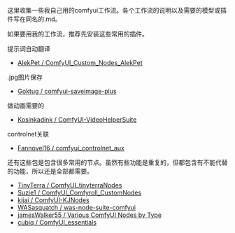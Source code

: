 这里收集一些我自己用的comfyui工作流。各个工作流的说明以及需要的模型或插件写在同名的.md。

如果要用我的工作流，推荐先安装这些常用的插件。

提示词自动翻译
- [AlekPet / ComfyUI_Custom_Nodes_AlekPet](https://github.com/AlekPet/ComfyUI_Custom_Nodes_AlekPet)

.jpg图片保存
- [Goktug / comfyui-saveimage-plus](https://github.com/Goktug/comfyui-saveimage-plus)

做动画需要的
- [Kosinkadink / ComfyUI-VideoHelperSuite](https://github.com/Kosinkadink/ComfyUI-VideoHelperSuite)

controlnet关联
- [Fannovel16 / comfyui_controlnet_aux](https://github.com/Fannovel16/comfyui_controlnet_aux)

还有这些包是包含很多常用的节点。虽然有些功能是重复的，但都包含有不能代替的功能，所以还是全部都需要。
- [TinyTerra / ComfyUI_tinyterraNodes](https://github.com/TinyTerra/ComfyUI_tinyterraNodes)
- [Suzie1 / ComfyUI_Comfyroll_CustomNodes](https://github.com/Suzie1/ComfyUI_Comfyroll_CustomNodes)
- [kijai / ComfyUI-KJNodes](https://github.com/kijai/ComfyUI-KJNodes)
- [WASasquatch / was-node-suite-comfyui](https://github.com/WASasquatch/was-node-suite-comfyui)
- [jamesWalker55 / Various ComfyUI Nodes by Type](https://github.com/jamesWalker55/comfyui-various)
- [cubiq / ComfyUI_essentials](https://github.com/cubiq/ComfyUI_essentials)